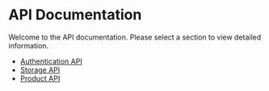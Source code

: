 # API Documentation

Welcome to the API documentation. Please select a section to view detailed information.

- [Authentication API](authentication.md)
- [Storage API](storage.md)
- [Product API](products.md)